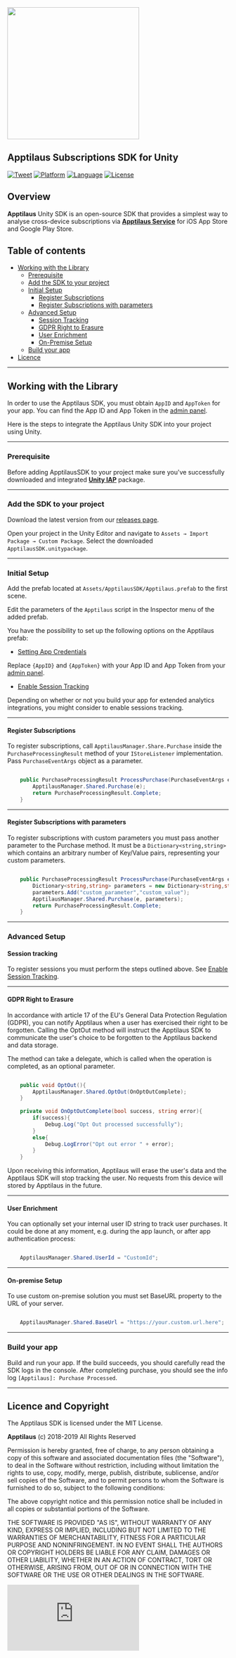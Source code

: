 <img src="https://apptilaus.com/files/logo_green.svg"  width="300">

## Apptilaus Subscriptions SDK for Unity

[![Tweet](https://img.shields.io/twitter/url/http/shields.io.svg?style=social)](https://twitter.com/intent/tweet?text=Analyse%20subscriptions%20for%20your%20app!%20No%20SDK%20required!%20&url=http://apptilaus.com&hashtags=subscriptions,apps,appstore,unity,analytics)&nbsp;[![Platform](http://img.shields.io/badge/platform-unity-blue.svg?style=flat)](http://unity.com)&nbsp;[![Language](http://img.shields.io/badge/language-csharp-brightgreen.svg?style=flat)](https://github.com/Apptilaus/unity_subscriptions_sdk/)&nbsp;[![License](https://img.shields.io/cocoapods/l/Apptilaus.svg?style=flat)](https://github.com/Apptilaus/unity_subscriptions_sdk/)&nbsp;

## Overview ##

**Apptilaus** Unity SDK is an open-source SDK that provides a simplest way to analyse cross-device subscriptions via [**Apptilaus Service**](https://apptilaus.com) for iOS App Store and Google Play Store.

## Table of contents

* [Working with the Library](#integration)
   * [Prerequisite](#prerequisite)   
   * [Add the SDK to your project](#sdk-add)
   * [Initial Setup](#basic-setup)
      * [Register Subscriptions](#register-subscription)
      * [Register Subscriptions with parameters](#register-subscription-params)
   * [Advanced Setup](#advanced-setup)
      * [Session Tracking](#session-tracking)
      * [GDPR Right to Erasure](#gdpr-opt-out)
      * [User Enrichment](#user-data)
      * [On-Premise Setup](#on-premise)
   * [Build your app](#build-the-app)
* [Licence](#licence)

---

## <a id="integration">Working with the Library

In order to use the Apptilaus SDK, you must obtain `AppID` and `AppToken` for your app. You can find the App ID and App Token in the [admin panel][admin-panel].

Here is the steps to integrate the Apptilaus Unity SDK into your project using Unity.

-----

### <a id="prerequisite"></a>Prerequisite 

Before adding ApptilausSDK to your project make sure you've successfully downloaded and integrated [**Unity IAP**][unityiap] package.

-----

### <a id="sdk-add"></a>Add the SDK to your project

Download the latest version from our [releases page][releases].

Open your project in the Unity Editor and navigate to `Assets → Import Package → Custom Package`. Select the downloaded `ApptilausSDK.unitypackage`.

---

### <a id="basic-setup"></a>Initial Setup

Add the prefab located at `Assets/ApptilausSDK/Apptilaus.prefab` to the first scene. 

Edit the parameters of the `Apptilaus` script in the Inspector menu of the added prefab.

You have the possibility to set up the following options on the Apptilaus prefab:

* [Setting App Credentials](#app-credentials)

<a id="app-credentials">Replace `{AppID}` and `{AppToken}` with your App ID and App Token from your [admin panel][admin-panel].

* [Enable Session Tracking](#session-tracking)

<a id="session-tracking">Depending on whether or not you build your app for extended analytics integrations, you might consider to enable sessions tracking.

---

#### <a id="register-subscription"></a>Register Subscriptions

To register subscriptions, call `ApptilausManager.Share.Purchase` inside the `PurchaseProcessingResult` method of your `IStoreListener` implementation. Pass `PurchaseEventArgs` object as a parameter.

```csharp

	public PurchaseProcessingResult ProcessPurchase(PurchaseEventArgs e) {
		ApptilausManager.Shared.Purchase(e);
		return PurchaseProcessingResult.Complete;
	}

```

---

#### <a id="register-subscription-params"></a>Register Subscriptions with parameters

To register subscriptions with custom parameters you must pass another parameter to the Purchase method. It must be a `Dictionary<string,string>` which contains an arbitrary number of Key/Value pairs, representing your custom parameters.

```csharp

	public PurchaseProcessingResult ProcessPurchase(PurchaseEventArgs e) {		
		Dictionary<string,string> parameters = new Dictionary<string,string>();
		parameters.Add("custom_parameter","custom_value");		
		ApptilausManager.Shared.Purchase(e, parameters);
		return PurchaseProcessingResult.Complete;
	}

```

-----

### <a id="advanced-setup"></a>Advanced Setup

#### <a id="session-tracking"></a>Session tracking

To register sessions you must perform the steps outlined above. See [Enable Session Tracking](#session-tracking).

---

#### <a id="gdpr-opt-out"></a>GDPR Right to Erasure

In accordance with article 17 of the EU's General Data Protection Regulation (GDPR), you can notify Apptilaus when a user has exercised their right to be forgotten. Calling the OptOut method will instruct the Apptilaus SDK to communicate the user's choice to be forgotten to the Apptilaus backend and data storage.

The method can take a delegate, which is called when the operation is completed, as an optional parameter.
```csharp

	public void OptOut(){
		ApptilausManager.Shared.OptOut(OnOptOutComplete);
	}
	
	private void OnOptOutComplete(bool success, string error){
		if(success){
			Debug.Log("Opt Out processed successfully");
		}
		else{
			Debug.LogError("Opt out error " + error);
		}
	}

```

Upon receiving this information, Apptilaus will erase the user's data and the Apptilaus SDK will stop tracking the user. No requests from this device will stored by Apptilaus in the future.

---

#### <a id="user-data"></a>User Enrichment

You can optionally set your internal user ID string to track user purchases. It could be done at any moment, e.g. during the app launch, or after app authentication process:

```csharp

	ApptilausManager.Shared.UserId = "CustomId";

```

---

#### <a id="on-premise"></a>On-premise Setup

To use custom on-premise solution you must set BaseURL property to the URL of your server.

```csharp

	ApptilausManager.Shared.BaseUrl = "https://your.custom.url.here";

```

---

### <a id="build-the-app"></a>Build your app

Build and run your app. If the build succeeds, you should carefully read the SDK logs in the console. After completing purchase, you should see the info log `[Apptilaus]: Purchase Processed`.

---

[apptilaus.com]:  http://apptilaus.com
[admin-panel]:   https://go.apptilaus.com

[releases]:    https://github.com/Apptilaus/unity_subscriptions_sdk/releases

[Examples]:  Examples/
[Example-iOS]:  Examples/Example-iOS
[Example-Android]:  Examples/Example-Android
[partmer-docs]:  Docs/English/
[partmer-docs-adjust]:  Docs/English/adjust.md
[partmer-docs-amplitude]:  Docs/English/amplitude.md
[partmer-docs-appmetrica]:  Docs/English/appmetrica.md
[partmer-docs-appsflyer]:  Docs/English/appsflyer.md

[unityiap]:  https://unity3d.com/learn/tutorials/topics/ads-analytics/integrating-unity-iap-your-game

## <a id="licence"></a>Licence and Copyright

The Apptilaus SDK is licensed under the MIT License.

**Apptilaus** (c) 2018-2019 All Rights Reserved

Permission is hereby granted, free of charge, to any person obtaining a copy of this software and associated documentation files (the "Software"), to deal in the Software without restriction, including without limitation the rights to use, copy, modify, merge, publish, distribute, sublicense, and/or sell copies of the Software, and to permit persons to whom the Software is furnished to do so, subject to the following conditions:

The above copyright notice and this permission notice shall be included in all copies or substantial portions of the Software.

THE SOFTWARE IS PROVIDED "AS IS", WITHOUT WARRANTY OF ANY KIND, EXPRESS OR IMPLIED, INCLUDING BUT NOT LIMITED TO THE WARRANTIES OF MERCHANTABILITY, FITNESS FOR A PARTICULAR PURPOSE AND NONINFRINGEMENT. IN NO EVENT SHALL THE AUTHORS OR COPYRIGHT HOLDERS BE LIABLE FOR ANY CLAIM, DAMAGES OR OTHER LIABILITY, WHETHER IN AN ACTION OF CONTRACT, TORT OR OTHERWISE, ARISING FROM, OUT OF OR IN CONNECTION WITH THE SOFTWARE OR THE USE OR OTHER DEALINGS IN THE SOFTWARE.

[![Analytics](https://ga-beacon.appspot.com/UA-125243602-3/unity_subscriptions_sdk/README.md)](https://github.com/igrigorik/ga-beacon)


